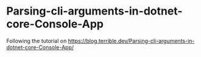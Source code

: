 # Parsing-cli-arguments-in-dotnet-core-Console-App
Following the tutorial on https://blog.terrible.dev/Parsing-cli-arguments-in-dotnet-core-Console-App/

